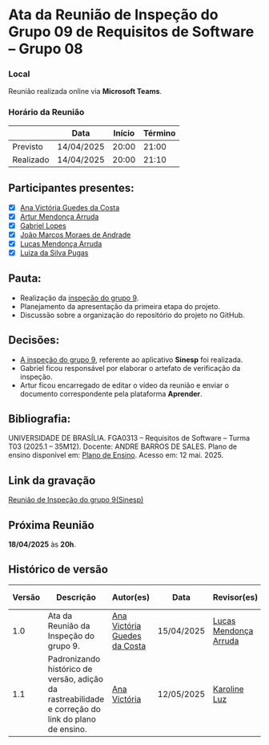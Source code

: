 # Ata da Reunião de Inspeção do Grupo 09 de Requisitos de Software – Grupo 08

### Local
Reunião realizada online via **Microsoft Teams**.

### Horário da Reunião
|          | Data       | Início| Término |
|----------|------------|-------|---------|
| Previsto | 14/04/2025 | 20:00 | 21:00   |
| Realizado| 14/04/2025 | 20:00 | 21:10  |

## Participantes presentes:
- [x] [Ana Victória Guedes da Costa](https://github.com/navicg)
- [x] [Artur Mendonça Arruda](https://github.com/ArtyMend07)
- [x] [Gabriel Lopes](https://github.com/BrzGab)
- [x] [João Marcos Moraes de Andrade](https://github.com/JJOAOMARCOSS)
- [x] [Lucas Mendonça Arruda](https://github.com/lucasarruda9)
- [x] [Luiza da Silva Pugas](https://github.com/Luizaxx)

## Pauta:
* Realização da [inspeção do grupo 9](https://requisitos-de-software.github.io/2025.1-e-GDF/verificacao/grupo/entrega01/planejamento-verificacao/).
* Planejamento da apresentação da primeira etapa do projeto.
* Discussão sobre a organização do repositório do projeto no GitHub.

## Decisões:
* [A inspeção do grupo 9](https://requisitos-de-software.github.io/2025.1-e-GDF/verificacao/grupo/entrega01/planejamento-verificacao/), referente ao aplicativo **Sinesp** foi realizada.
* Gabriel ficou responsável por elaborar o artefato de verificação da inspeção.
* Artur ficou encarregado de editar o vídeo da reunião e enviar o documento correspondente pela plataforma **Aprender**.

## Bibliografia:

UNIVERSIDADE DE BRASÍLIA. FGA0313 – Requisitos de Software – Turma T03 (2025.1 – 35M12). Docente: ANDRE BARROS DE SALES. Plano de ensino disponível em: [Plano de Ensino](https://drive.google.com/file/d/1WImZqnhoTWPFehaWmSOhe57n31qYmDnX/view?usp=drive_link). Acesso em: 12 mai. 2025.

## Link da gravação
[Reunião de Inspeção do grupo 9(Sinesp)](https://youtu.be/5b8SrFMpjB8)

## Próxima Reunião
**18/04/2025** às **20h**.

## Histórico de versão
Versão  |  Descrição | Autor(es) | Data      | Revisor(es) | Data de Revisão |
------- | ---------- | --------- | --------- | ----------- | ----------------|
| 1.0 | Ata da Reunião da Inspeção do grupo 9. |[Ana Victória Guedes da Costa](https://github.com/navicg)| 15/04/2025 | [Lucas Mendonça Arruda](https://github.com/lucasarruda9)| 16/04/2025 |
1.1| Padronizando histórico de versão, adição da rastreabilidade e correção do link do plano de ensino.| [Ana Victória](https://github.com/navicg)| 12/05/2025 |[Karoline Luz](https://github.com/KarolineLuz)| 13/05/2025 |